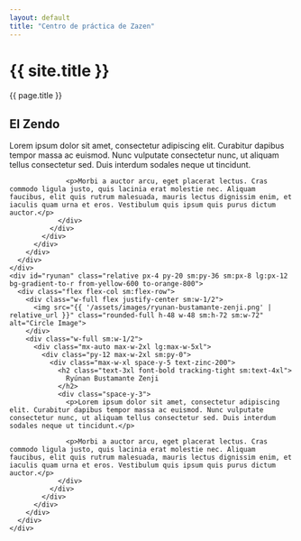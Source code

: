 ```yaml
---
layout: default
title: "Centro de práctica de Zazen"
---
```


<div class="sm:px-8 mt-9">
  <div class="mx-auto w-full max-w-7xl lg:px-8">
    <div class="relative px-4 py-60 sm:px-8 sm:py-96 lg:px-12" style="background-image: url({{ '/assets/images/bg-inicio.jpg' | relative_url }});">
      <div class="mx-auto max-w-2xl lg:max-w-5xl">
        <div class="mx-auto md:text-center">
          <h1 class="text-4xl font-bold tracking-tight text-zinc-800 sm:text-6xl">
              {{ site.title }}
          </h1>
          <p class="text-lg mt-6 text-base text-zinc-600 sm:text-xl">
            {{ page.title }}
          </p>
        </div>
      </div>
    </div>
    <div id="zendo" class="relative px-4 py-20 sm:py-36 sm:px-8 lg:px-12 bg-gradient-to-r from-emerald-900 to-emerald-700">
      <div class="flex">
        <div class="flex-grow">
        </div>
        <div class="w-full sm:w-1/2">
          <div class="mx-auto max-w-2xl lg:max-w-5xl">
            <div class="max-w-2xl">
              <div class="py-12 max-w-xl space-y-5 text-zinc-200">
                <h2 class="text-3xl font-bold tracking-tight sm:text-4xl">
                  El Zendo
                </h2>
                <div class="space-y-3">
                  <p>Lorem ipsum dolor sit amet, consectetur adipiscing elit. Curabitur dapibus tempor massa ac euismod. Nunc vulputate consectetur nunc, ut aliquam tellus consectetur sed. Duis interdum sodales neque ut tincidunt.</p>

                  <p>Morbi a auctor arcu, eget placerat lectus. Cras commodo ligula justo, quis lacinia erat molestie nec. Aliquam faucibus, elit quis rutrum malesuada, mauris lectus dignissim enim, et iaculis quam urna et eros. Vestibulum quis ipsum quis purus dictum auctor.</p>
                </div>
              </div>
            </div>
          </div>
        </div>
      </div>
    </div>
    <div id="ryunan" class="relative px-4 py-20 sm:py-36 sm:px-8 lg:px-12 bg-gradient-to-r from-yellow-600 to-orange-800">
      <div class="flex flex-col sm:flex-row">
        <div class="w-full flex justify-center sm:w-1/2">
          <img src="{{ '/assets/images/ryunan-bustamante-zenji.png' | relative_url }}" class="rounded-full h-48 w-48 sm:h-72 sm:w-72" alt="Circle Image">
        </div>
        <div class="w-full sm:w-1/2">
          <div class="mx-auto max-w-2xl lg:max-w-5xl">
            <div class="py-12 max-w-2xl sm:py-0">
              <div class="max-w-xl space-y-5 text-zinc-200">
                <h2 class="text-3xl font-bold tracking-tight sm:text-4xl">
                  Ryúnan Bustamante Zenji
                </h2>
                <div class="space-y-3">
                  <p>Lorem ipsum dolor sit amet, consectetur adipiscing elit. Curabitur dapibus tempor massa ac euismod. Nunc vulputate consectetur nunc, ut aliquam tellus consectetur sed. Duis interdum sodales neque ut tincidunt.</p>

                  <p>Morbi a auctor arcu, eget placerat lectus. Cras commodo ligula justo, quis lacinia erat molestie nec. Aliquam faucibus, elit quis rutrum malesuada, mauris lectus dignissim enim, et iaculis quam urna et eros. Vestibulum quis ipsum quis purus dictum auctor.</p>
                </div>
              </div>
            </div>
          </div>
        </div>
      </div>
    </div>

  </div>
</div>
